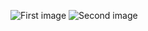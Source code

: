 ![First image](https://github.com/mertakcay/jotform-similartiy/1.jpg?raw=true)
![Second image](https://github.com/mertakcay/jotform-similartiy/2.jpg?raw=true)

